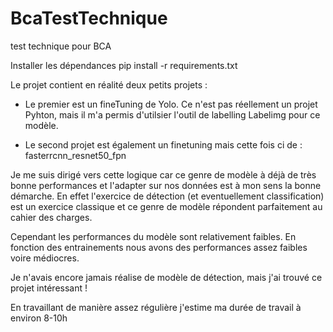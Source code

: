 # BcaTestTechnique
test technique pour  BCA


Installer les dépendances 
    pip install -r requirements.txt


Le projet contient en réalité deux petits projets : 

- Le premier est un fineTuning de Yolo. Ce n'est pas réellement un projet Pyhton, mais il m'a permis d'utilsier l'outil de labelling Labelimg pour ce modèle.

- Le second projet est également un finetuning mais cette fois ci de : fasterrcnn_resnet50_fpn


Je me suis dirigé vers cette logique car ce genre de modèle à déjà de très bonne performances et l'adapter sur nos données est à mon sens la bonne démarche. En effet l'exercice de détection (et eventuellement classification) est un exercice classique et ce genre de modèle répondent parfaitement au cahier des charges. 


Cependant les performances du modèle sont relativement faibles. En fonction des entrainements nous avons des performances assez faibles voire médiocres. 


Je n'avais encore jamais réalise de modèle de détection, mais j'ai trouvé ce projet intéressant ! 


En travaillant de manière assez régulière j'estime ma durée de travail à environ 8-10h